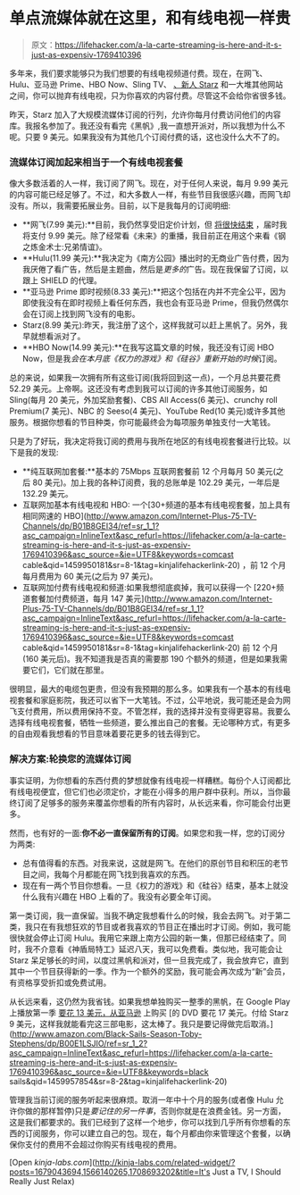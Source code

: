 # 单点流媒体就在这里，和有线电视一样贵

> 原文：<https://lifehacker.com/a-la-carte-streaming-is-here-and-it-s-just-as-expensiv-1769410396>

多年来，我们要求能够只为我们想要的有线电视频道付费。现在，在网飞、Hulu、亚马逊 Prime、HBO Now、Sling TV、 [、新人 Starz](https://lifehacker.com/starz-launches-streaming-service-with-original-shows-b-1769126984) 和一大堆其他网站之间，你可以抛弃有线电视，只为你喜欢的内容付费。尽管这不会给你省很多钱。



昨天，Starz 加入了大规模流媒体订阅的行列，允许你每月付费访问他们的内容库。我报名参加了。我还没有看完《黑帆》,我一直想开派对，所以我想为什么不呢。只要 9 美元。如果我没有为其他几个订阅付费的话，这也没什么大不了的。

### **流媒体订阅加起来相当于一个有线电视套餐**

像大多数活着的人一样，我订阅了网飞。现在，对于任何人来说，每月 9.99 美元的内容可能已经足够了。不过，和大多数人一样，有些节目我很感兴趣，而网飞却没有。所以，我需要拓展业务。目前，以下是我每月的订阅明细:

*   **网飞(7.99 美元):**目前，我仍然享受旧定价计划，但 [将很快结束](http://lifehacker.com/netflix-is-about-to-raise-prices-for-grandfathered-user-1754050403) ，届时我将支付 9.99 美元。除了经常看《未来》的重播，我目前正在用这个来看《钢之炼金术士:兄弟情谊》。
*   **Hulu(11.99 美元):**我决定为《南方公园》播出时的无商业广告付费，因为我厌倦了看广告，然后是主题曲，然后是*更多的*广告。现在我保留了订阅，以跟上 SHIELD 的代理。
*   **亚马逊 Prime 即时视频(8.33 美元):**把这个包括在内并不完全公平，因为即使我没有在即时视频上看任何东西，我也会有亚马逊 Prime，但我仍然偶尔会在订阅上找到网飞没有的电影。
*   Starz(8.99 美元):昨天，我注册了这个，这样我就可以赶上黑帆了。另外，我早就想看派对了。
*   **HBO Now(14.99 美元):**在我写这篇文章的时候，我还没有订阅 HBO Now，但是我*会在本月底《权力的游戏》和《硅谷》重新开始的时候*订阅。

总的来说，如果我一次拥有所有这些订阅(我将回到这一点)，一个月总共要花费 52.29 美元。上帝啊。这还没有考虑到我可以订阅的许多其他订阅服务，如 Sling(每月 20 美元，外加奖励套餐)、CBS All Access(6 美元)、crunchy roll Premium(7 美元)、NBC 的 Seeso(4 美元)、YouTube Red(10 美元)或许多其他服务。根据你想看的节目种类，你可能最终会为每项服务单独支付一大笔钱。

只是为了好玩，我决定将我订阅的费用与我所在地区的有线电视套餐进行比较。以下是我的发现:

*   **纯互联网加套餐:**基本的 75Mbps 互联网套餐前 12 个月每月 50 美元(之后 80 美元)。加上我的各种订阅费，我的总账单是 102.29 美元，一年后是 132.29 美元。
*   互联网加基本有线电视和 HBO: 一个[30+频道的基本有线电视套餐，加上具有相同网速的 HBO](http://www.amazon.com/Internet-Plus-75-TV-Channels/dp/B01B8GEI34/ref=sr_1_1?asc_campaign=InlineText&asc_refurl=https://lifehacker.com/a-la-carte-streaming-is-here-and-it-s-just-as-expensiv-1769410396&asc_source=&ie=UTF8&keywords=comcast cable&qid=1459950181&sr=8-1&tag=kinjalifehackerlink-20) ，前 12 个月每月费用为 60 美元(之后为 97 美元)。
*   互联网加付费有线电视和频道:如果我想彻底疯掉，我可以获得一个 [220+频道套餐加付费频道，每月 147 美元](http://www.amazon.com/Internet-Plus-75-TV-Channels/dp/B01B8GEI34/ref=sr_1_1?asc_campaign=InlineText&asc_refurl=https://lifehacker.com/a-la-carte-streaming-is-here-and-it-s-just-as-expensiv-1769410396&asc_source=&ie=UTF8&keywords=comcast cable&qid=1459950181&sr=8-1&tag=kinjalifehackerlink-20) 前 12 个月(160 美元后)。我不知道我是否真的需要那 190 个额外的频道，但是如果我需要它们，它们就在那里。

很明显，最大的电缆包更贵，但没有我预期的那么多。如果我有一个基本的有线电视套餐和家庭影院，我还可以省下一大笔钱。不过，公平地说，我可能还是会为网飞支付费用，所以费用保持不变。不管怎样，我的选择并没有变得更容易。我要么选择有线电视套餐，牺牲一些频道，要么推出自己的套餐。无论哪种方式，有更多的自由观看我想看的节目意味着要花更多的钱去得到它。

### **解决方案:轮换您的流媒体订阅**

事实证明，为你想看的东西付费的梦想就像有线电视一样糟糕。每份个人订阅都比有线电视便宜，但它们也必须定价，才能在小得多的用户群中获利。所以，当你最终订阅了足够多的服务来覆盖你想看的所有内容时，从长远来看，你可能会付出更多。

然而，也有好的一面:**你不必一直保留所有的订阅**。如果您和我一样，您的订阅分为两类:

*   总有值得看的东西。对我来说，这就是网飞。在他们的原创节目和积压的老节目之间，我每个月都能在网飞找到我喜欢的东西。
*   现在有一两个节目你想看。一旦《权力的游戏》和《硅谷》结束，基本上就没什么我有兴趣在 HBO 上看的了。我没有必要全年订阅。

第一类订阅，我一直保留。当我不确定我想看什么的时候，我会去网飞。对于第二类，我只在有我想狂欢的节目或者我喜欢的节目正在播出时才订阅。例如，我可能很快就会停止订阅 Hulu。我用它来跟上南方公园的新一集，但那已经结束了。同时，我不介意看《神盾局特工》延迟八天，我可以免费看。类似地，我可能会让 Starz 呆足够长的时间，以度过黑帆和派对，但一旦我完成了，我会放弃它，直到其中一个节目获得新的一季。作为一个额外的奖励，我可能会再次成为“新”会员，有资格享受折扣或免费试用。

从长远来看，这仍然为我省钱。如果我想单独购买一整季的黑帆，在 Google Play 上播放第一季 [要花 13 美元，从亚马逊](https://play.google.com/store/tv/show?id=Ns76Wy5fWps&cdid=tvseason-Ha064tLmdKQ) 上购买 [的 DVD 要花 17 美元。付给 Starz 9 美元，这样我就能看完这三部电影，这太棒了。我只是要记得做完后取消。](http://www.amazon.com/Black-Sails-Season-Toby-Stephens/dp/B00E1LSJIO/ref=sr_1_2?asc_campaign=InlineText&asc_refurl=https://lifehacker.com/a-la-carte-streaming-is-here-and-it-s-just-as-expensiv-1769410396&asc_source=&ie=UTF8&keywords=black sails&qid=1459957854&sr=8-2&tag=kinjalifehackerlink-20)

管理我当前订阅的服务听起来很麻烦。取消一年中十个月的服务(或者像 Hulu 允许你做的那样暂停)只是*要记住的另一件事*，否则你就是在浪费金钱。另一方面，这是我们都要求的。我们已经到了这样一个地步，你可以找到几乎所有你想看的东西的订阅服务，你可以建立自己的包。现在，每个月都由你来管理这个套餐，以确保你支付的费用不会超过你购买有线电视的费用。

[Open *kinja-labs.com*](http://kinja-labs.com/related-widget/?posts=1679043694,1566140265,1708693202&title=It's Just a TV, I Should Really Just Relax)